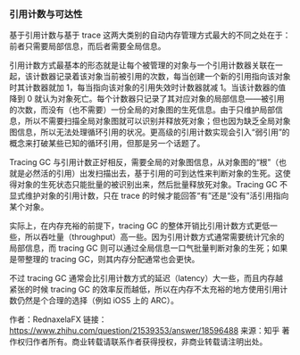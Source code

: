 ### 引用计数与可达性

基于引用计数与基于 trace 这两大类别的自动内存管理方式最大的不同之处在于：前者只需要局部信息，而后者需要全局信息。

引用计数方式最基本的形态就是让每个被管理的对象与一个引用计数器关联在一起，该计数器记录着该对象当前被引用的次数，每当创建一个新的引用指向该对象时其计数器就加 1，每当指向该对象的引用失效时计数器就减 1。当该计数器的值降到 0 就认为对象死亡。每个计数器只记录了其对应对象的局部信息——被引用的次数，而没有（也不需要）一份全局的对象图的生死信息。由于只维护局部信息，所以不需要扫描全局对象图就可以识别并释放死对象；但也因为缺乏全局对象图信息，所以无法处理循环引用的状况。更高级的引用计数实现会引入“弱引用”的概念来打破某些已知的循环引用，但那是另一个话题了。

Tracing GC 与引用计数正好相反，需要全局的对象图信息，从对象图的“根”（也就是必然活的引用）出发扫描出去，基于引用的可到达性来判断对象的生死。这使得对象的生死状态只能批量的被识别出来，然后批量释放死对象。Tracing GC 不显式维护对象的引用计数，只在 trace 的时候才能回答“有”还是“没有”活引用指向某个对象。

实际上，在内存充裕的前提下，tracing GC 的整体开销比引用计数方式更低一些，所以吞吐量（throughput）高一些。因为引用计数方式通常需要统计冗余的局部信息，而 tracing GC 则可以通过全局信息一口气批量判断对象的生死；如果是带整理的 tracing GC，则其内存分配通常也会更快。

不过 tracing GC 通常会比引用计数方式的延迟（latency）大一些，而且内存越紧张的时候 tracing GC 的效率反而越低，所以在内存不太充裕的地方使用引用计数仍然是个合理的选择（例如 iOS5 上的 ARC）。

作者：RednaxelaFX
链接：https://www.zhihu.com/question/21539353/answer/18596488
来源：知乎
著作权归作者所有。商业转载请联系作者获得授权，非商业转载请注明出处。
